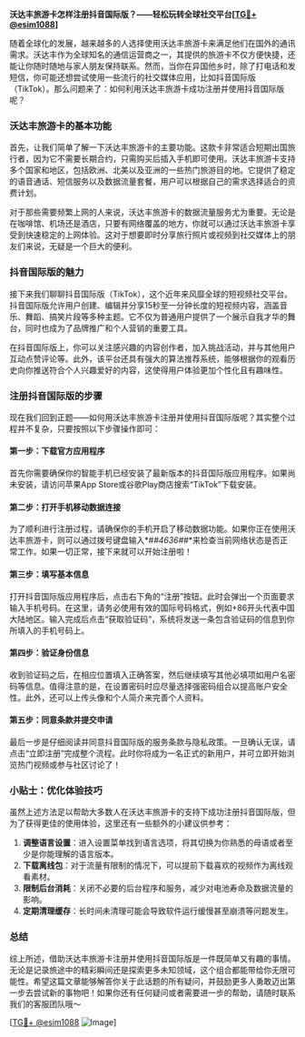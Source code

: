 **沃达丰旅游卡怎样注册抖音国际版？——轻松玩转全球社交平台[[TG💪+ @esim1088](https://t.me/s/esim1088)]**

随着全球化的发展，越来越多的人选择使用沃达丰旅游卡来满足他们在国外的通讯需求。沃达丰作为全球知名的通信运营商之一，其提供的旅游卡不仅方便快捷，还能让你随时随地与家人朋友保持联系。然而，当你在异国他乡时，除了打电话和发短信，你可能还想尝试使用一些流行的社交媒体应用，比如抖音国际版（TikTok）。那么问题来了：如何利用沃达丰旅游卡成功注册并使用抖音国际版呢？

### 沃达丰旅游卡的基本功能

首先，让我们简单了解一下沃达丰旅游卡的主要功能。这款卡非常适合短期出国旅行者，因为它不需要长期合约，只需购买后插入手机即可使用。沃达丰旅游卡支持多个国家和地区，包括欧洲、北美以及亚洲的一些热门旅游目的地。它提供了稳定的语音通话、短信服务以及数据流量套餐，用户可以根据自己的需求选择适合的资费计划。

对于那些需要频繁上网的人来说，沃达丰旅游卡的数据流量服务尤为重要。无论是在咖啡馆、机场还是酒店，只要有网络覆盖的地方，你就可以通过沃达丰旅游卡享受到快速稳定的上网体验。这对于想要即时分享旅行照片或视频到社交媒体上的朋友们来说，无疑是一个巨大的便利。

### 抖音国际版的魅力

接下来我们聊聊抖音国际版（TikTok），这个近年来风靡全球的短视频社交平台。抖音国际版允许用户创建、编辑并分享15秒至一分钟长度的短视频内容，涵盖音乐、舞蹈、搞笑片段等多种主题。它不仅为普通用户提供了一个展示自我才华的舞台，同时也成为了品牌推广和个人营销的重要工具。

在抖音国际版上，你可以关注感兴趣的内容创作者，加入挑战活动，并与其他用户互动点赞评论等。此外，该平台还具有强大的算法推荐系统，能够根据你的观看历史向你推送符合个人兴趣爱好的内容，这使得用户体验更加个性化且有趣味性。

### 注册抖音国际版的步骤

现在我们回到正题——如何用沃达丰旅游卡注册并使用抖音国际版呢？其实整个过程并不复杂，只要按照以下步骤操作即可：

#### 第一步：下载官方应用程序
首先你需要确保你的智能手机已经安装了最新版本的抖音国际版应用程序。如果尚未安装，请访问苹果App Store或谷歌Play商店搜索“TikTok”下载安装。

#### 第二步：打开手机移动数据连接
为了顺利进行注册过程，请确保你的手机开启了移动数据功能。如果你正在使用沃达丰旅游卡，则可以通过拨号键盘输入*#*#4636#*#*来检查当前网络状态是否正常工作。如果一切正常，接下来就可以开始注册啦！

#### 第三步：填写基本信息
打开抖音国际版应用程序后，点击右下角的“注册”按钮。此时会弹出一个页面要求输入手机号码。在这里，请务必使用有效的国际号码格式，例如+86开头代表中国大陆地区。输入完成后点击“获取验证码”，系统将发送一条包含验证码的信息到你所填入的手机号码上。

#### 第四步：验证身份信息
收到验证码之后，在相应位置填入正确答案，然后继续填写其他必填项如用户名密码等信息。值得注意的是，在设置密码时应尽量选择强密码组合以提高账户安全性。此外，还可以上传头像和个人简介来完善个人资料。

#### 第五步：同意条款并提交申请
最后一步是仔细阅读并同意抖音国际版的服务条款与隐私政策。一旦确认无误，请点击“立即注册”完成整个流程。此时你将成为一名正式的新用户，并可立即开始浏览热门视频或参与社区讨论了！

### 小贴士：优化体验技巧
虽然上述方法足以帮助大多数人在沃达丰旅游卡的支持下成功注册抖音国际版，但为了获得更佳的使用体验，这里还有一些额外的小建议供参考：

1. **调整语言设置**：进入设置菜单找到语言选项，将其切换为你熟悉的母语或者至少是你能理解的语言版本。
2. **下载离线包**：对于流量有限制的情况下，可以提前下载喜欢的视频作为离线观看素材。
3. **限制后台消耗**：关闭不必要的后台程序和服务，减少对电池寿命及数据流量的影响。
4. **定期清理缓存**：长时间未清理可能会导致软件运行缓慢甚至崩溃等问题发生。

### 总结
综上所述，借助沃达丰旅游卡注册并使用抖音国际版是一件既简单又有趣的事情。无论是记录旅途中的精彩瞬间还是探索更多未知领域，这个组合都能带给你无限可能性。希望这篇文章能够解答你关于此话题的所有疑问，并鼓励更多人勇敢迈出第一步去尝试新的事物吧！如果你还有任何疑问或者需要进一步的帮助，请随时联系我们的客服团队哦～

[[TG💪+ @esim1088](https://t.me/s/esim1088) ![Image](https://i.postimg.cc/4NQfJmqS/Snipaste-2025-05-13-00-14-12.png)]